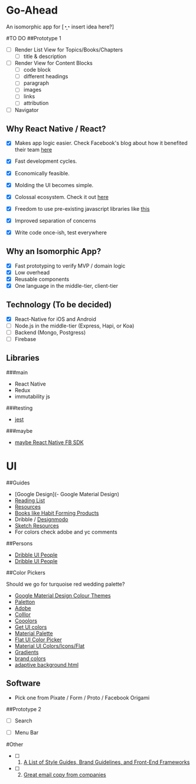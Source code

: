 # Go-Ahead
An isomorphic app for [◔̯◔ insert idea here?]

#TO DO
##Prototype 1
- [ ] Render List View for Topics/Books/Chapters
    - [ ] title & description
- [ ] Render View for Content Blocks
    - [ ] code block
    - [ ] different headings
    - [ ] paragraph
    - [ ] images
    - [ ] links
    - [ ] attribution
- [ ] Navigator

## Why React Native / React?

- [x] Makes app logic easier. Check Facebook's blog about how it benefited their team [here](https://code.facebook.com/posts/1189117404435352/react-native-for-android-how-we-built-the-first-cross-platform-react-native-app/)
- [x] Fast development cycles.
- [x] Economically feasible.
- [x] Molding the UI becomes simple.
- [x] Colossal ecosystem. Check it out [here](https://github.com/facebook/react-native)
- [x] Freedom to use pre-existing javascript libraries like [this](https://www.npmjs.com/)

- [x] Improved separation of concerns
- [x] Write code once-ish, test everywhere


## Why an Isomorphic App?

- [x] Fast prototyping to verify MVP / domain logic
- [x] Low overhead
- [x] Reusable components
- [x] One language in the middle-tier, client-tier

## Technology (To be decided)

- [x] React-Native for iOS and Android
- [ ] Node.js in the middle-tier (Express, Hapi, or Koa)
- [ ] Backend (Mongo, Postgress)
- [ ] Firebase

## Libraries

###main

- React Native
- Redux
- immutability js

###testing

- [jest](http://facebook.github.io/jest/)

###maybe

- [maybe React Native FB SDK](https://github.com/facebook/react-native-fbsdk)

# UI

##Guides
- [Google Design](- Google Material Design)
- [Reading List](https://medium.com/interactive-mind/the-only-ux-reading-list-ever-d420edb3f4ff#.apzypwueo)
- [Resources](https://blog.prototypr.io/user-experience-design-best-sources-to-learn-ux-c67bf80484ce#.3cbjtivnt)
- [Books like Habit Forming Products](https://medium.freecodecamp.com/the-complete-list-of-user-experience-ux-resources-tools-7af32aa129f6#.z8101x5ng)
- Dribble / [Designmodo](http://designmodo.com/startup/)
- [Sketch Resources](https://medium.com/sketch-app-sources)
- For colors check adobe and yc comments

##Persons
- [Dribble UI People](https://www.quora.com/Which-UX-UI-designer-should-I-follow-on-Dribbble-Behance)
- [Dribble UI People](https://www.designernews.co/stories/43079-ask-dn-best-uiux-folks-on-dribbble)

##Color Pickers

Should we go for turquoise red wedding palette?

- [Google Material Design Colour Themes](https://getmdl.io/customize/index.html)
- [Paletton](http://paletton.com/#uid=1000u0kllllaFw0g0qFqFg0w0aF)
- [Adobe](https://color.adobe.com/create/color-wheel/)
- [Colllor](http://colllor.com/)
- [Cooolors](https://coolors.co/)
- [Get UI colors](http://getuicolors.com/)
- [Material Palette](http://www.materialpalette.com/)
- [Flat UI Color Picker](http://www.flatuicolorpicker.com/)
- [Material UI Colors/Icons/Flat](http://www.materialui.co/colors)
- [Gradients](http://colorfulgradients.tumblr.com/)
- [brand colors](http://brandcolors.net/)
- [adaptive background html](http://briangonzalez.github.io/jquery.adaptive-backgrounds.js/)

## Software
- Pick one from Pixate / Form / Proto / Facebook Origami

##Prototype 2

- [ ] Search
- [ ] Menu Bar


#Other

-[ ] 1. [A List of Style Guides, Brand Guidelines, and Front-End Frameworks](https://medium.com/@iamtec/a-list-of-style-guides-brand-guidelines-and-front-end-frameworks-e5bb62db91e5#.6c814lcfm)
-[ ] 2. [Great email copy from companies](https://news.ycombinator.com/item?id=11469889)

